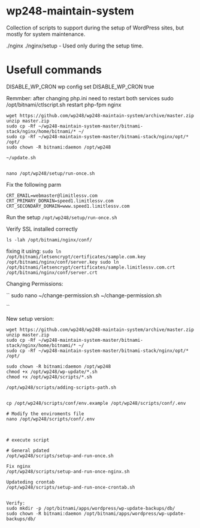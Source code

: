 # wp248-maintain-system
Collection of scripts to support during the setup of WordPress sites, but mostly for system maintenance.

./nginx
./nginx/setup - Used only during the setup time.

# Usefull commands

DISABLE_WP_CRON
wp config set DISABLE_WP_CRON true

Remmber:
after changing php.ini need to restart both services
sudo /opt/bitnami/ctlscript.sh restart php-fpm nginx

```
wget https://github.com/wp248/wp248-maintain-system/archive/master.zip
unzip master.zip
sudo cp -Rf ~/wp248-maintain-system-master/bitnami-stack/nginx/home/bitnami/* ~/
sudo cp -Rf ~/wp248-maintain-system-master/bitnami-stack/nginx/opt/* /opt/
sudo chown -R bitnami:daemon /opt/wp248

~/update.sh


nano /opt/wp248/setup/run-once.sh
```
Fix the following parm

```
CRT_EMAIL=webmaster@limitlessv.com
CRT_PRIMARY_DOMAIN=speed1.limitlessv.com
CRT_SECONDARY_DOMAIN=www.speed1.limitlessv.com
```

Run the setup
``
/opt/wp248/setup/run-once.sh
``

Verify SSL installed correctly

``
ls -lah /opt/bitnami/nginx/conf/
``

fixing it using:
``
sudo ln /opt/bitnami/letsencrypt/certificates/sample.com.key /opt/bitnami/nginx/conf/server.key
sudo ln /opt/bitnami/letsencrypt/certificates/sample.limitlessv.com.crt /opt/bitnami/nginx/conf/server.crt
``

Changing Permissions:

``
sudo nano ~/change-permission.sh
~/change-permission.sh

``

New setup version:
```
wget https://github.com/wp248/wp248-maintain-system/archive/master.zip
unzip master.zip
sudo cp -Rf ~/wp248-maintain-system-master/bitnami-stack/nginx/home/bitnami/* ~/
sudo cp -Rf ~/wp248-maintain-system-master/bitnami-stack/nginx/opt/* /opt/

sudo chown -R bitnami:daemon /opt/wp248
chmod +x /opt/wp248/wp-update/*.sh
chmod +x /opt/wp248/scripts/*.sh

/opt/wp248/scripts/adding-scripts-path.sh


cp /opt/wp248/scripts/conf/env.example /opt/wp248/scripts/conf/.env

# Modify the enviroments file
nano /opt/wp248/scripts/conf/.env



# execute script

# General pdated
/opt/wp248/scripts/setup-and-run-once.sh

Fix nginx
/opt/wp248/scripts/setup-and-run-once-nginx.sh

Updateding crontab
/opt/wp248/scripts/setup-and-run-once-crontab.sh


Verify:
sudo mkdir -p /opt/bitnami/apps/wordpress/wp-update-backups/db/
sudo chown -R bitnami:daemon /opt/bitnami/apps/wordpress/wp-update-backups/db/

```

